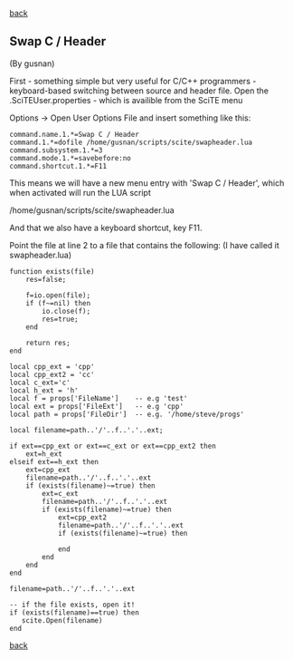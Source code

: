 [back](../../../helpers.md)

## Swap C / Header

(By gusnan)

First - something simple but very useful for C/C++ programmers - keyboard-based switching between source and header file. Open the .SciTEUser.properties - which is availible from the SciTE menu

Options -> Open User Options File
and insert something like this: 

```
command.name.1.*=Swap C / Header
command.1.*=dofile /home/gusnan/scripts/scite/swapheader.lua
command.subsystem.1.*=3
command.mode.1.*=savebefore:no
command.shortcut.1.*=F11
```

This means we will have a new menu entry with 'Swap C / Header', which when activated will run the LUA script

/home/gusnan/scripts/scite/swapheader.lua

And that we also have a keyboard shortcut, key F11.

Point the file at line 2 to a file that contains the following:
(I have called it swapheader.lua)

```
function exists(file)
	res=false;
 
	f=io.open(file);
	if (f~=nil) then
		io.close(f);
		res=true;
	end
 
	return res;
end
 
local cpp_ext = 'cpp'
local cpp_ext2 = 'cc'
local c_ext='c'
local h_ext = 'h'
local f = props['FileName']    -- e.g 'test'
local ext = props['FileExt']   -- e.g 'cpp'
local path = props['FileDir']  -- e.g. '/home/steve/progs'
 
local filename=path..'/'..f..'.'..ext;
 
if ext==cpp_ext or ext==c_ext or ext==cpp_ext2 then
	ext=h_ext
elseif ext==h_ext then
	ext=cpp_ext
	filename=path..'/'..f..'.'..ext
	if (exists(filename)~=true) then
		ext=c_ext
		filename=path..'/'..f..'.'..ext
		if (exists(filename)~=true) then
			ext=cpp_ext2
			filename=path..'/'..f..'.'..ext
			if (exists(filename)~=true) then
 
			end
		end
	end
end
 
filename=path..'/'..f..'.'..ext
 
-- if the file exists, open it!
if (exists(filename)==true) then
   scite.Open(filename)
end
```

[back](../../../helpers.md)

